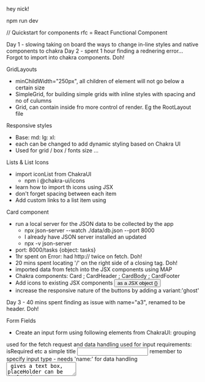 hey nick! 

npm run dev

// Quickstart for components
rfc = React Functional Component


Day 1 - slowing taking on board the ways to change in-line styles and native components to chakra
Day 2 - spent 1 hour finding a rednering error... Forgot to import <Text /> into chakra components. Doh!

GridLayouts
- minChildWidth="250px", all children of element will not go below a certain size
- SimpleGrid, for building simple grids with inline styles with spacing and no of culumns
- Grid, can contain <GridItems> inside fro more control of render. Eg the RootLayout file

Responsive styles
- Base: md: lg: xl:
- each can be changed to add dynamic styling based on Chakra UI
- Used for grid / box / fonts size ...

Lists & List Icons
- import iconList from ChakraUI
    + npm i @chakra-ui/icons
- learn how to import th icons using <ListIcon /> JSX
- don't forget spacing between each item
- Add custom links to a list item using <NavLink /> 

Card component
- run a local server for the JSON data to be collected by the app
    + npx json-server --watch ./data/db.json --port 8000
    + I already have JSON server installed an updated
    + npx -v json-server
- port: 8000/tasks {object: tasks} 
- 1hr spent on Error: had http:// twice on fetch. Doh!
- 20 mins spent locating '/' on the right side of a closing <card> tag. Doh!
- imported data from fetch into the JSX components using MAP
- Chakra components: Card ; CardHeader ; CardBody ; CardFooter
- Add icons to existing JSX components <button> as a JSX object {<ViewIcon>}
- increase the responsive nature of the buttons by adding a variant:'ghost'


Day 3 - 40 mins spent finding as issue with name="a3", renamed to be header. Doh!

Form Fields
- Create an input form using following elements from ChakraUI:
<Box> grouping
<Form> used for the fetch request and data handling
<FormControl> used for input requirements: isRequired etc
<FormLabel> a simple title 
<Input> remember to specify input type
- needs 'name:' for data handling
<TextArea> gives a text box, placeHolder can be included
- needs 'name:' for data handling
<CheckBox> simple, gives a boolean statement
<Button> give this a type: 'submit' so the data in the form renders in the 'Header'
 
 - redirect from React-Router-DOM, used in return statemtnt for create 'Action' function

 Toast Component
 Like a pop-up used to give feedback to users after an action has taken place
 - apply a new funciton to an onClick event for 'Logout'
 - envoke the Chakra component useToast() inside this function
 - change the properties of the toast
 + color, icon, heater, body text 

Avatar components
For small photos with static or dynamic properties
- using tags: 
<Avatar> for image
<AvatarBadge> for alerts and updates. Should contain <text>

Chakra Themes
Breakpoints, colour shcemes, sizes etc
- 
